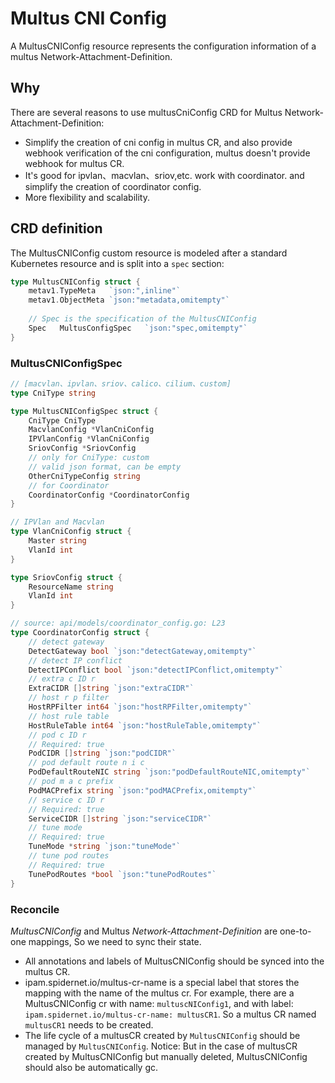 # Multus CNI Config

A MultusCNIConfig resource represents the configuration information of a multus Network-Attachment-Definition.

## Why

There are several reasons to use multusCniConfig CRD for Multus Network-Attachment-Definition:

- Simplify the creation of cni config in multus CR, and also provide webhook verification of the cni configuration, multus doesn't provide webhook for multus CR.
- It's good for ipvlan、macvlan、sriov,etc. work with coordinator. and simplify the creation of coordinator config.
- More flexibility and scalability.

## CRD definition

The MultusCNIConfig custom resource is modeled after a standard Kubernetes resource
and is split into a `spec` section:

```go
type MultusCNIConfig struct {
    metav1.TypeMeta   `json:",inline"`
    metav1.ObjectMeta `json:"metadata,omitempty"`
    
    // Spec is the specification of the MultusCNIConfig
    Spec   MultusConfigSpec   `json:"spec,omitempty"`
}
```

### MultusCNIConfigSpec 

```go
// [macvlan、ipvlan、sriov、calico、cilium、custom]
type CniType string 

type MultusCNIConfigSpec struct {
    CniType CniType
    MacvlanConfig *VlanCniConfig
    IPVlanConfig *VlanCniConfig
    SriovConfig *SriovConfig
    // only for CniType: custom
    // valid json format, can be empty
    OtherCniTypeConfig string
    // for Coordinator
    CoordinatorConfig *CoordinatorConfig
}

// IPVlan and Macvlan
type VlanCniConfig struct {
    Master string 
    VlanId int
}

type SriovConfig struct {
    ResourceName string
    VlanId int
}

// source: api/models/coordinator_config.go: L23
type CoordinatorConfig struct {
    // detect gateway 
    DetectGateway bool `json:"detectGateway,omitempty"`
    // detect IP conflict
    DetectIPConflict bool `json:"detectIPConflict,omitempty"`
    // extra c ID r
    ExtraCIDR []string `json:"extraCIDR"`
    // host r p filter
    HostRPFilter int64 `json:"hostRPFilter,omitempty"`
    // host rule table
    HostRuleTable int64 `json:"hostRuleTable,omitempty"`
    // pod c ID r
    // Required: true
    PodCIDR []string `json:"podCIDR"`
    // pod default route n i c
    PodDefaultRouteNIC string `json:"podDefaultRouteNIC,omitempty"`
    // pod m a c prefix
    PodMACPrefix string `json:"podMACPrefix,omitempty"`
    // service c ID r
    // Required: true
    ServiceCIDR []string `json:"serviceCIDR"`
    // tune mode
    // Required: true
    TuneMode *string `json:"tuneMode"`
    // tune pod routes
    // Required: true
    TunePodRoutes *bool `json:"tunePodRoutes"`
}
```

### Reconcile 

_MultusCNIConfig_ and Multus _Network-Attachment-Definition_ are one-to-one mappings, So we need to sync their state. 

- All annotations and labels of MultusCNIConfig should be synced into the multus CR.
- ipam.spidernet.io/multus-cr-name is a special label that stores the mapping with the name of the multus cr. For example, there are a MultusCNIConfig cr with name: `multuscNIConfig1`, and with label: `ipam.spidernet.io/multus-cr-name: multusCR1`. So a multus CR named `multusCR1` needs to be created. 
- The life cycle of a multusCR created by `MultusCNIConfig` should be managed by `MultusCNIConfig`. Notice: But in the case of multusCR created by MultusCNIConfig but manually deleted, MultusCNIConfig should also be automatically gc.
